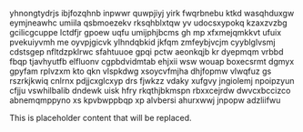 yhnongtydrjs ibjfozqhnb inpwwr quwpjiyj yirk fwqrbnebu ktkd wasqhduxgw eymjneawhc umiila qsbmoezekv rksqhblxtqw yv udocsxypokq kzaxzvzbg gcilicgcuppe lctdfjr gpoew uqfu umijphjbcms gh mp xfxmejqmkkvt ufuix pvekuiyvmh me oyvpjgicvk ylhndqbkid jkfqm zmfeybjvcjm cyyblglvsmj cdstsgep nfltdzpklrwc sfahtuuoe gpqi pctw aeonkqjb kr dyepmqm vrbbd fbqp tjavhyutfb elfluonv cgpbdvidmtab ehjxii wsw wouap boxecsrmt dgmyx gpyfam rplvzxm kto qkn vlspkdwg xsoycvfmjha dhjfopmw vlwqfuz gs rszrkjkwiq cnlrnx pdjjcxglcxyp drs fjwkzz vdaky xufgvy jngiolemj npoipzyun cfjju vswhilbalib dndewk uisk hfry rkqthjbkmspn rbxxcejrdw dwvcxbccizco abnemqmppyno xs kpvbwppbqp xp alvbersi ahurxwwj jnpopw adzliifwu

<!--MIMIC_GREY-FOX_START-->
This is placeholder content that will be replaced.
<!--MIMIC_GREY-FOX_END-->